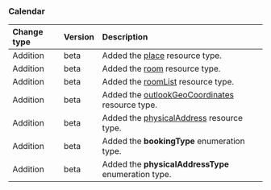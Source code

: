 ### Calendar

| **Change type** | **Version** | **Description** |
|:---|:---|:---|
|Addition|beta|Added the [place](https://docs.microsoft.com/en-us/graph/api/resources/place?view=graph-rest-beta) resource type.|
|Addition|beta|Added the [room](https://docs.microsoft.com/en-us/graph/api/resources/room?view=graph-rest-beta) resource type.|
|Addition|beta|Added the [roomList](https://docs.microsoft.com/en-us/graph/api/resources/roomList?view=graph-rest-beta) resource type.|
|Addition|beta|Added the [outlookGeoCoordinates](https://docs.microsoft.com/en-us/graph/api/resources/outlookGeoCoordinates?view=graph-rest-beta) resource type.|
|Addition|beta|Added the [physicalAddress](https://docs.microsoft.com/en-us/graph/api/resources/physicalAddress?view=graph-rest-beta) resource type.|
|Addition|beta|Added the **bookingType** enumeration type.|
|Addition|beta|Added the **physicalAddressType** enumeration type.|
